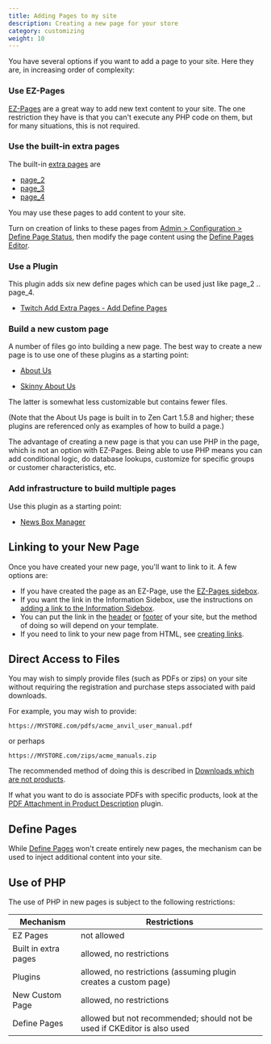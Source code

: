 ```yaml
---
title: Adding Pages to my site 
description: Creating a new page for your store
category: customizing 
weight: 10
---
```


You have several options if you want to add a page to your site.  Here they are, in increasing order of complexity: 

### Use EZ-Pages

[EZ-Pages](/user/ezpages/what_are_ezpages/) are a great way to add new text content to your site. 
The one restriction they have is that you can't execute any PHP code on them,
but for many situations, this is not required.

### Use the built-in extra pages

The built-in [extra pages](/user/template/extra_pages) are 

- [page_2](/user/admin_pages/configuration/configuration_definepagestatus/#define_page_2) 
- [page_3](/user/admin_pages/configuration/configuration_definepagestatus/#define_page_3) 
- [page_4](/user/admin_pages/configuration/configuration_definepagestatus/#define_page_4)

You may use these pages to add content to your site. 

Turn on creation of links to these pages from [Admin > Configuration > Define Page Status](/user/admin_pages/configuration/configuration_definepagestatus/), then modify the page content using the [Define Pages Editor](/user/admin_pages/tools/define_pages/). 

### Use a Plugin 

This plugin adds six new define pages which can be used just like page_2 .. page_4.

- [Twitch Add Extra Pages - Add Define Pages](https://www.zen-cart.com/downloads.php?do=file&id=2319) 

### Build a new custom page 

A number of files go into building a new page.  The best way to create a new page is to use one of these plugins as a starting point: 

- [About Us](https://www.zen-cart.com/downloads.php?do=file&id=86) 

- [Skinny About Us](https://www.zen-cart.com/downloads.php?do=file&id=2198) 

The latter is somewhat less customizable but contains fewer files. 

(Note that the About Us page is built in to Zen Cart 1.5.8 and higher; these plugins are referenced only as examples of how to build a page.) 

The advantage of creating a new page is that you can use PHP in the page, which is not an option with EZ-Pages.  Being able to use PHP means you can add conditional logic, do database lookups, customize for specific groups or customer characteristics, etc. 

### Add infrastructure to build multiple pages 

Use this plugin as a starting point: 
- [News Box Manager](https://www.zen-cart.com/downloads.php?do=file&id=2264) 


## Linking to your New Page 

Once you have created your new page, you'll want to link to it. A few options are: 

- If you have created the page as an EZ-Page, use the [EZ-Pages sidebox](/user/sideboxes/ezpages_sidebox/).  
- If you want the link in the Information Sidebox, use the instructions on [adding a link to the Information Sidebox](/user/sideboxes/add_link_information_sidebox/).  
- You can put the link in the [header](/user/template/header/) or [footer](/user/template/footer/) of your site, but the method of doing so will depend on your template.
- If you need to link to your new page from HTML, see [creating links](/user/customizing/creating_links/). 

## Direct Access to Files 

You may wish to simply provide files (such as PDFs or zips) on your site without requiring the registration and purchase steps associated with paid downloads.

For example, you may wish to provide: 

`https://MYSTORE.com/pdfs/acme_anvil_user_manual.pdf`

or perhaps

`https://MYSTORE.com/zips/acme_manuals.zip`

The recommended method of doing this is described in [Downloads which are not products](/user/products/downloads_not_products/). 

If what you want to do is associate PDFs with specific products, look at the [PDF Attachment in Product Description](https://www.zen-cart.com/downloads.php?do=file&id=1642) plugin.

## Define Pages

While [Define Pages](/user/template/define_pages/) won't create entirely new pages, the mechanism can be used to inject additional content into your site. 

## Use of PHP 

The use of PHP in new pages is subject to the following restrictions: 

Mechanism | Restrictions 
----------|--------------
EZ Pages  | not allowed
Built in extra pages | allowed, no restrictions
Plugins   | allowed, no restrictions (assuming plugin creates a custom page) 
New Custom Page | allowed, no restrictions 
Define Pages | allowed but not recommended; should not be used if CKEditor is also used

